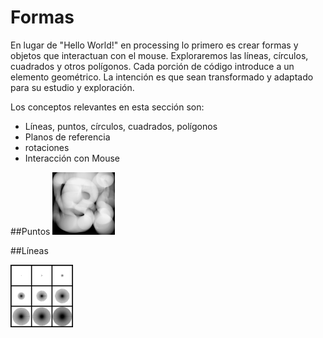 # Formas

En lugar de "Hello World!" en processing lo primero  es crear formas y objetos que interactuan con el mouse.  Exploraremos las líneas, círculos, cuadrados y otros polígonos.  Cada porción de código introduce a un elemento geométrico. La intención es que sean transformado y adaptado para su estudio y exploración.

Los conceptos relevantes en esta sección son:

* Líneas, puntos, círculos, cuadrados, polígonos
* Planos de referencia
* rotaciones
* Interacción con Mouse

##Puntos
<img src="https://github.com/ProcessingTEC/Formas/blob/master/P_S1_Points1/1283.jpg" width="100">

##Líneas

<img src="https://github.com/ProcessingTEC/Formas/blob/master/P_S1_Lines1/IMG_8903.JPG" width="100">

